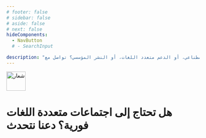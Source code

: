 ```yaml
---
# footer: false
# sidebar: false
# aside: false
# next: false
hideComponents:
  - NavButton
  # - SearchInput

description: "هل لديك أسئلة حول الترجمة الفورية للاجتماعات بالذكاء الاصطناعي، أو الدعم متعدد اللغات، أو النشر المؤسسي؟ تواصل مع InterMind لاستكشاف حالات الاستخدام والأسعار وخيارات التكامل."
---
```


<p>
  <img src="/favicon.svg" alt="شعار" width="50" >
</p>

# هل تحتاج إلى اجتماعات متعددة اللغات فورية؟ دعنا نتحدث

<!-- **تواصل معنا:**

- البريد الإلكتروني: never@mind.com
- الهاتف: +971 058 574 88 06
- واتساب: +971 058 574 88 06 -->

<!-- WhatsApp us at [+971 058 574 88 06](https://wa.me/message/KDLD4FZVW7EUC1)
Telegram us at [@goldenfish_ae](https://t.me/goldenfish_ae) -->

<ContactFormModalNav  buttonClass="alt" formStyle="margin: 1rem auto;"/>